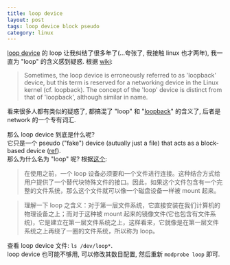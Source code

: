 ```yaml
---
title: loop device
layout: post
tags: loop device block pseudo
category: linux
---
```


[loop device](http://en.wikipedia.org/wiki/Loop_device) 的 loop 让我纠结了很多年了(...夸张了, 我接触 linux 也才两年), 我一直为 "loop" 的含义感到疑惑. 根据 [wiki](http://en.wikipedia.org/wiki/Loop_device#Availability):

> Sometimes, the loop device is erroneously referred to as 'loopback' device, but this term is reserved for a networking device in the Linux kernel (cf. loopback). The concept of the 'loop' device is distinct from that of 'loopback', although similar in name.

看来很多人都有类似的疑惑了, 都搞混了 "loop" 和 "[loopback](http://en.wikipedia.org/wiki/Loopback)" 的含义了, 后者是 network 的一个专有词汇.

那么 loop device 到底是什么呢?  
它只是一个 pseudo ("fake") device (autually just a file) that acts as a block-based device ([ref](http://unix.stackexchange.com/a/4536/12224)).  
那么为什么名为 "loop" 呢? 根据[这个](http://www.groad.net/bbs/read.php?tid-2352.html):  

> 在使用之前，一个 loop 设备必须要和一个文件进行连接。这种结合方式给用户提供了一个替代块特殊文件的接口。因此，如果这个文件包含有一个完整的文件系统，那么这个文件就可以像一个磁盘设备一样被 mount 起来。

> 理解一下 loop 之含义：对于第一层文件系统，它直接安装在我们计算机的物理设备之上；而对于这种被 mount 起来的镜像文件(它也包含有文件系统)，它是建立在第一层文件系统之上，这样看来，它就像是在第一层文件系统之上再绕了一圈的文件系统，所以称为 loop。

查看 loop device 文件: `ls /dev/loop*`.  
loop device 也可能不够用, 可以修改其数目配置, 然后重新 `modprobe loop` 即可.
